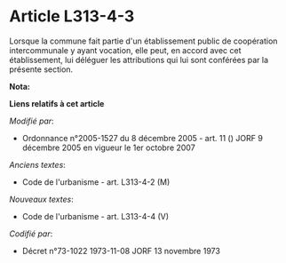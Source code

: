 # Article L313-4-3

Lorsque la commune fait partie d'un établissement public de coopération intercommunale y ayant vocation, elle peut, en accord
avec cet établissement, lui déléguer les attributions qui lui sont conférées par la présente section.

**Nota:**



**Liens relatifs à cet article**

_Modifié par_:

  - Ordonnance n°2005-1527 du 8 décembre 2005 - art. 11 () JORF 9 décembre 2005 en vigueur le 1er octobre 2007

_Anciens textes_:

  - Code de l'urbanisme - art. L313-4-2 (M)

_Nouveaux textes_:

  - Code de l'urbanisme - art. L313-4-4 (V)

_Codifié par_:

  - Décret n°73-1022 1973-11-08 JORF 13 novembre 1973
